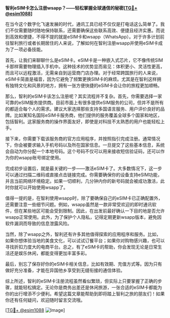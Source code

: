 **智利eSIM卡怎么注册wsapp？——轻松掌握全球通信的秘密[[TG💪+ @esim1088](https://t.me/s/esim1088)]**

在当今这个数字化飞速发展的时代，通讯工具已经不仅仅是打电话这么简单了。我们不仅需要随时随地保持联系，还需要确保这些联系高效、便捷且经济实惠。而说到高效和便捷，不得不提的就是eSIM卡和wsapp（WhatsApp）。对于许多计划前往智利旅行或者长期居住的人来说，了解如何在智利注册wsapp并使用eSIM卡成为了一项必备技能。

首先，让我们来聊聊什么是eSIM卡。eSIM卡是一种嵌入式芯片，它不像传统SIM卡那样需要物理插入手机中。这种技术的优势显而易见：体积更小、灵活性更高，而且可以远程激活，无需亲自到运营商门店办理。对于经常跨国旅行的人来说，eSIM卡简直是福音，因为它避免了频繁更换SIM卡的麻烦。尤其是在智利这样拥有独特文化和风景的地方，拥有一张方便快捷的eSIM卡会让你的旅程更加顺畅。

那么，智利的eSIM卡该怎么注册呢？其实流程并不复杂。首先，你需要选择一家可靠的eSIM服务提供商。目前市面上有很多提供eSIM服务的公司，但并不是所有的都适合每个人的需求。建议大家选择那些支持多国语言服务、用户评价良好的品牌。比如某知名国际eSIM卡服务商，他们提供的服务覆盖全球多个国家和地区，包括智利。这家服务商的操作界面友好，即使是对科技不太熟悉的用户也能轻松上手。

接下来，你需要下载该服务商的官方应用程序，并按照指引完成注册。通常情况下，你会被要求输入手机号码以及所在国家信息。一旦提交了这些基本信息，系统会自动为你分配一个本地号码。这个号码不仅可以用来接收短信验证码，还可以作为你的wsapp账号绑定使用。

完成初步设置后，就是最关键的一步——激活eSIM卡了。大多数情况下，这一步可以通过扫描二维码或直接点击链接完成。你需要确保你的设备支持eSIM功能，并且当前网络环境稳定。如果一切顺利，几分钟内你的新号码就会被成功激活，此时你就可以开始使用wsapp了。

值得一提的是，在智利使用wsapp时，除了要确保自己的eSIM卡已正确配置外，还需要注意一些细节问题。例如，wsapp虽然是一款非常受欢迎的即时通讯软件，但在某些地区可能会受到限制。因此，在出发前最好确认一下目的地是否允许wsapp正常使用。此外，为了保护个人隐私，记得定期更新wsapp版本，避免因软件漏洞而导致的信息泄露风险。

当然，除了wsapp之外，智利还有许多其他值得探索的应用程序和服务。比如，如果你想体验当地的美食文化，可以试试订餐平台；如果你对购物感兴趣，也可以寻找折扣力度大的电商平台。总之，有了eSIM卡的帮助，你会发现无论是日常生活还是娱乐休闲，都能变得更加丰富多彩。

最后，别忘了保存好你的eSIM卡相关信息，比如有效期、充值方式等。因为只有做好充分准备，才能在异国他乡享受到无缝衔接的通信体验。

综上所述，智利的eSIM卡注册流程虽然看似繁琐，但实际上只要掌握了正确的步骤，就能轻松搞定。无论你是商务出差还是休闲旅游，一张合适的eSIM卡都能为你的出行增添不少便利。希望这篇文章能帮助到即将踏上智利之旅的朋友们！如果你还有任何疑问，欢迎随时留言交流哦。

[[TG💪+ @esim1088](https://t.me/s/esim1088) ![Image](https://i.postimg.cc/4NQfJmqS/Snipaste-2025-05-13-00-14-12.png)]